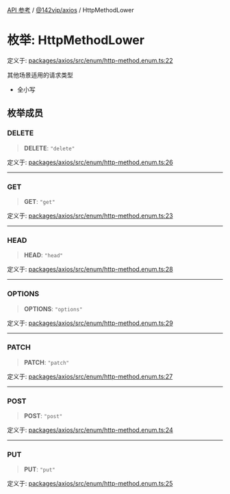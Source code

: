[API 参考](../../../index.md) / [@142vip/axios](../index.md) / HttpMethodLower

# 枚举: HttpMethodLower

定义于: [packages/axios/src/enum/http-method.enum.ts:22](https://github.com/142vip/core-x/blob/724c9f80a9f43d7639fb0f15c0381f9ca258849b/packages/axios/src/enum/http-method.enum.ts#L22)

其他场景适用的请求类型
- 全小写

## 枚举成员

### DELETE

> **DELETE**: `"delete"`

定义于: [packages/axios/src/enum/http-method.enum.ts:26](https://github.com/142vip/core-x/blob/724c9f80a9f43d7639fb0f15c0381f9ca258849b/packages/axios/src/enum/http-method.enum.ts#L26)

***

### GET

> **GET**: `"get"`

定义于: [packages/axios/src/enum/http-method.enum.ts:23](https://github.com/142vip/core-x/blob/724c9f80a9f43d7639fb0f15c0381f9ca258849b/packages/axios/src/enum/http-method.enum.ts#L23)

***

### HEAD

> **HEAD**: `"head"`

定义于: [packages/axios/src/enum/http-method.enum.ts:28](https://github.com/142vip/core-x/blob/724c9f80a9f43d7639fb0f15c0381f9ca258849b/packages/axios/src/enum/http-method.enum.ts#L28)

***

### OPTIONS

> **OPTIONS**: `"options"`

定义于: [packages/axios/src/enum/http-method.enum.ts:29](https://github.com/142vip/core-x/blob/724c9f80a9f43d7639fb0f15c0381f9ca258849b/packages/axios/src/enum/http-method.enum.ts#L29)

***

### PATCH

> **PATCH**: `"patch"`

定义于: [packages/axios/src/enum/http-method.enum.ts:27](https://github.com/142vip/core-x/blob/724c9f80a9f43d7639fb0f15c0381f9ca258849b/packages/axios/src/enum/http-method.enum.ts#L27)

***

### POST

> **POST**: `"post"`

定义于: [packages/axios/src/enum/http-method.enum.ts:24](https://github.com/142vip/core-x/blob/724c9f80a9f43d7639fb0f15c0381f9ca258849b/packages/axios/src/enum/http-method.enum.ts#L24)

***

### PUT

> **PUT**: `"put"`

定义于: [packages/axios/src/enum/http-method.enum.ts:25](https://github.com/142vip/core-x/blob/724c9f80a9f43d7639fb0f15c0381f9ca258849b/packages/axios/src/enum/http-method.enum.ts#L25)
